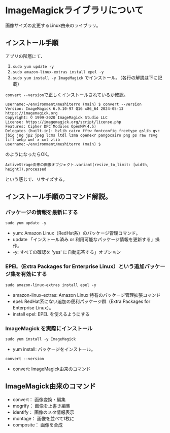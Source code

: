 # ImageMagickライブラリについて
画像サイズの変更するLinux由来のライブラリ。

## インストール手順
アプリの階層にて、
1. `sudo yum update -y`
2. `sudo amazon-linux-extras install epel -y`
3. `sudo yum install -y ImageMagick`
でインストール。（各行の解説は下に記載）

`convert --version`で正しくインストールされているか確認。
```
username:~/environment/meshiterro (main) $ convert --version
Version: ImageMagick 6.9.10-97 Q16 x86_64 2024-05-13 https://imagemagick.org
Copyright: © 1999-2020 ImageMagick Studio LLC
License: https://imagemagick.org/script/license.php
Features: Cipher DPC Modules OpenMP(4.5)
Delegates (built-in): bzlib cairo fftw fontconfig freetype gslib gvc jbig jng jp2 jpeg lcms ltdl lzma openexr pangocairo png ps raw rsvg tiff webp wmf x xml zlib
username:~/environment/meshiterro (main) $
```
のようになったらOK。

```
ActiveStrage由来の画像オブジェクト.variant(resize_to_limit: [width, height]).processed
```
という感じで、リサイズする。

## インストール手順のコマンド解説。
### パッケージの情報を最新にする
```
sudo yum update -y
```
- yum: Amazon Linux（RedHat系）のパッケージ管理コマンド。
- update 「インストール済み or 利用可能なパッケージ情報を更新する」操作。
- -y: すべての確認を 'yes' に自動応答する」オプション

### EPEL（Extra Packages for Enterprise Linux）という追加パッケージ集を有効にする
```
sudo amazon-linux-extras install epel -y
```
- amazon-linux-extras: Amazon Linux 特有のパッケージ管理拡張コマンド
- epel: RedHat系にない追加の便利パッケージ群（Extra Packages for Enterprise Linux）。
- install epel: EPEL を使えるようにする

### ImageMagick を実際にインストール
```
sudo yum install -y ImageMagick
```
- yum install: パッケージをインストール。

```
convert --version
```
- convert: ImageMagick由来のコマンド

## ImageMagick由来のコマンド
- convert： 画像変換・編集
- mogrify： 画像を上書き編集
- identify： 画像のメタ情報表示
- montage： 画像を並べて1枚に
- composite： 画像を合成

